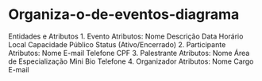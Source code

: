 # Organiza-o-de-eventos-diagrama
Entidades e Atributos 1. Evento Atributos:  Nome  Descrição  Data  Horário  Local  Capacidade Público  Status (Ativo/Encerrado)  2. Participante Atributos:  Nome  E-mail  Telefone  CPF  3. Palestrante Atributos:  Nome  Área de Especialização  Mini Bio  Telefone  4. Organizador Atributos:  Nome  Cargo  E-mail
